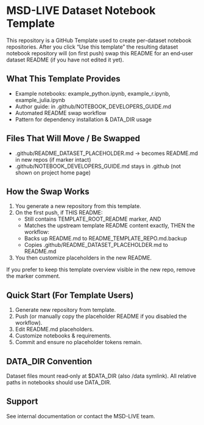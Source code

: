 <!--
MAINTAINER NOTICE:
Replace all bracketed placeholders ([LIKE_THIS]) then delete this comment block.
See Notebook_Developers_README.md for guidance.
-->

<!-- TEMPLATE_ROOT_README: Root README for the TEMPLATE REPOSITORY itself.
     In derived dataset repositories this file will be auto-replaced (if unchanged)
     by the dataset user README placeholder stored at .github/README_DATASET_PLACEHOLDER.md -->

# MSD-LIVE Dataset Notebook Template

This repository is a GitHub Template used to create per-dataset notebook repositories.
After you click “Use this template” the resulting dataset notebook repository will (on first push)
swap this README for an end‑user dataset README (if you have not edited it yet).

## What This Template Provides
- Example notebooks: example_python.ipynb, example_r.ipynb, example_julia.ipynb
- Author guide: in .github/NOTEBOOK_DEVELOPERS_GUIDE.md
- Automated README swap workflow
- Pattern for dependency installation & DATA_DIR usage

## Files That Will Move / Be Swapped
- .github/README_DATASET_PLACEHOLDER.md -> becomes README.md in new repos (if marker intact)
- .github/NOTEBOOK_DEVELOPERS_GUIDE.md stays in .github (not shown on project home page)

## How the Swap Works
1. You generate a new repository from this template.
2. On the first push, if THIS README:
   - Still contains TEMPLATE_ROOT_README marker, AND
   - Matches the upstream template README content exactly, THEN
   the workflow:
   - Backs up README.md to README_TEMPLATE_REPO.md.backup
   - Copies .github/README_DATASET_PLACEHOLDER.md to README.md
3. You then customize placeholders in the new README.

If you prefer to keep this template overview visible in the new repo, remove the marker comment.

## Quick Start (For Template Users)
1. Generate new repository from template.
2. Push (or manually copy the placeholder README if you disabled the workflow).
3. Edit README.md placeholders.
4. Customize notebooks & requirements.
5. Commit and ensure no placeholder tokens remain.

## DATA_DIR Convention
Dataset files mount read‑only at $DATA_DIR (also /data symlink). All relative paths in notebooks should use DATA_DIR.

## Support
See internal documentation or contact the MSD-LIVE team.